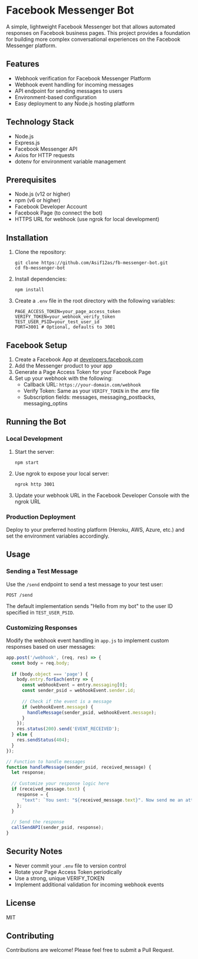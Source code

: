 # Facebook Messenger Bot

A simple, lightweight Facebook Messenger bot that allows automated responses on Facebook business pages. This project provides a foundation for building more complex conversational experiences on the Facebook Messenger platform. 

## Features

- Webhook verification for Facebook Messenger Platform
- Webhook event handling for incoming messages
- API endpoint for sending messages to users
- Environment-based configuration
- Easy deployment to any Node.js hosting platform

## Technology Stack

- Node.js
- Express.js
- Facebook Messenger API
- Axios for HTTP requests
- dotenv for environment variable management

## Prerequisites

- Node.js (v12 or higher)
- npm (v6 or higher)
- Facebook Developer Account
- Facebook Page (to connect the bot)
- HTTPS URL for webhook (use ngrok for local development)

## Installation

1. Clone the repository:
   ```
   git clone https://github.com/Asif12as/fb-messenger-bot.git
   cd fb-messenger-bot
   ```

2. Install dependencies:
   ```
   npm install
   ```

3. Create a `.env` file in the root directory with the following variables:
   ```
   PAGE_ACCESS_TOKEN=your_page_access_token
   VERIFY_TOKEN=your_webhook_verify_token
   TEST_USER_PSID=your_test_user_id
   PORT=3001 # Optional, defaults to 3001
   ```

## Facebook Setup

1. Create a Facebook App at [developers.facebook.com](https://developers.facebook.com/)
2. Add the Messenger product to your app
3. Generate a Page Access Token for your Facebook Page
4. Set up your webhook with the following:
   - Callback URL: `https://your-domain.com/webhook`
   - Verify Token: Same as your `VERIFY_TOKEN` in the .env file
   - Subscription fields: messages, messaging_postbacks, messaging_optins

## Running the Bot

### Local Development

1. Start the server:
   ```
   npm start
   ```

2. Use ngrok to expose your local server:
   ```
   ngrok http 3001
   ```

3. Update your webhook URL in the Facebook Developer Console with the ngrok URL

### Production Deployment

Deploy to your preferred hosting platform (Heroku, AWS, Azure, etc.) and set the environment variables accordingly.

## Usage

### Sending a Test Message

Use the `/send` endpoint to send a test message to your test user:

```
POST /send
```

The default implementation sends "Hello from my bot" to the user ID specified in `TEST_USER_PSID`.

### Customizing Responses

Modify the webhook event handling in `app.js` to implement custom responses based on user messages:

```javascript
app.post('/webhook', (req, res) => {
  const body = req.body;
  
  if (body.object === 'page') {
    body.entry.forEach(entry => {
      const webhookEvent = entry.messaging[0];
      const sender_psid = webhookEvent.sender.id;
      
      // Check if the event is a message
      if (webhookEvent.message) {
        handleMessage(sender_psid, webhookEvent.message);
      }
    });
    res.status(200).send('EVENT_RECEIVED');
  } else {
    res.sendStatus(404);
  }
});

// Function to handle messages
function handleMessage(sender_psid, received_message) {
  let response;
  
  // Customize your response logic here
  if (received_message.text) {
    response = {
      "text": `You sent: "${received_message.text}". Now send me an attachment!`
    };
  }
  
  // Send the response
  callSendAPI(sender_psid, response);
}
```

## Security Notes

- Never commit your `.env` file to version control
- Rotate your Page Access Token periodically
- Use a strong, unique VERIFY_TOKEN
- Implement additional validation for incoming webhook events

## License

MIT

## Contributing

Contributions are welcome! Please feel free to submit a Pull Request.

